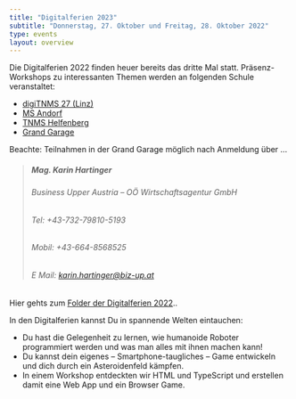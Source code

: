 ```yaml
---
title: "Digitalferien 2023"
subtitle: "Donnerstag, 27. Oktober und Freitag, 28. Oktober 2022"
type: events
layout: overview
---
```

Die Digitalferien 2022 finden heuer bereits das dritte Mal statt. Präsenz-Workshops zu interessanten Themen werden an folgenden Schule veranstaltet:

- [digiTNMS 27 (Linz)](https://digims27.at)
- [MS Andorf](http://www.msandorf.at)
- [TNMS Helfenberg](https://time-mittelschule.at)
- [Grand Garage](https://grandgarage.eu/)

Beachte: Teilnahmen in der Grand Garage möglich nach Anmeldung über ... 
> ##### Mag. Karin Hartinger  
> ###### Business Upper Austria – OÖ Wirtschaftsagentur GmbH  
> ###### Tel: 	+43-732-79810-5193  
> ###### Mobil: 	+43-664-8568525  
> ###### E Mail: 	karin.hartinger@biz-up.at

Hier gehts zum  [Folder der Digitalferien 2022](img/2022-09-14_Digiferien_Folder_web.pdf)..

In den Digitalferien kannst Du in spannende Welten eintauchen:
- Du hast die Gelegenheit zu lernen, wie humanoide Roboter programmiert werden und was man alles mit ihnen machen kann!
- Du kannst dein eigenes – Smartphone-taugliches – Game entwickeln und dich durch ein Asteroidenfeld kämpfen.
- In einem Workshop entdeckten wir HTML und TypeScript und erstellen damit eine Web App und ein Browser Game.




